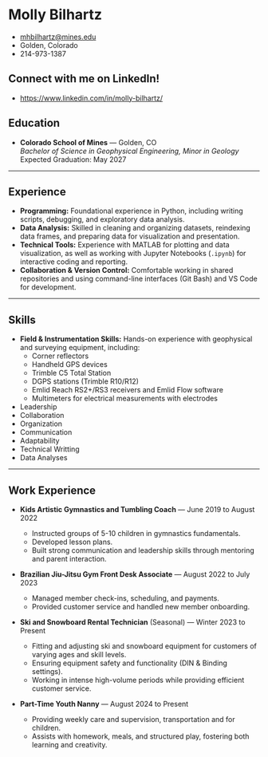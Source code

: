 # Molly Bilhartz
- mhbilhartz@mines.edu
- Golden, Colorado
- 214-973-1387

## Connect with me on **LinkedIn!**
- https://www.linkedin.com/in/molly-bilhartz/ 

## Education
- **Colorado School of Mines** — Golden, CO  
  *Bachelor of Science in Geophysical Engineering, Minor in Geology*  
  Expected Graduation: May 2027
---

## Experience
- **Programming:** Foundational experience in Python, including writing scripts, debugging, and exploratory data analysis.  
- **Data Analysis:** Skilled in cleaning and organizing datasets, reindexing data frames, and preparing data for visualization and presentation.  
- **Technical Tools:** Experience with MATLAB for plotting and data visualization, as well as working with Jupyter Notebooks (`.ipynb`) for interactive coding and reporting.  
- **Collaboration & Version Control:** Comfortable working in shared repositories and using command-line interfaces (Git Bash) and VS Code for development.  
    
---

## Skills
- **Field & Instrumentation Skills:** Hands-on experience with geophysical and surveying equipment, including:  
  - Corner reflectors 
  - Handheld GPS devices  
  - Trimble C5 Total Station 
  - DGPS stations (Trimble R10/R12)  
  - Emlid Reach RS2+/RS3 receivers and Emlid Flow software  
  - Multimeters for electrical measurements with electrodes
- Leadership
- Collaboration
- Organization
- Communication
- Adaptability
- Technical Writting
- Data Analyses

---

## Work Experience
- **Kids Artistic Gymnastics and Tumbling Coach** — June 2019 to August 2022  
  - Instructed groups of 5-10 children in gymnastics fundamentals.  
  - Developed lesson plans.  
  - Built strong communication and leadership skills through mentoring and parent interaction.  

- **Brazilian Jiu-Jitsu Gym Front Desk Associate** — August 2022 to July 2023  
  - Managed member check-ins, scheduling, and payments.  
  - Provided customer service and handled new member onboarding.   

- **Ski and Snowboard Rental Technician** (Seasonal) — Winter 2023 to Present  
  - Fitting and adjusting ski and snowboard equipment for customers of varying ages and skill levels.  
  - Ensuring equipment safety and functionality (DIN & Binding settings).  
  - Working in intense high-volume periods while providing efficient customer service.  

- **Part-Time Youth Nanny** — August 2024 to Present  
  - Providing weekly care and supervision, transportation and for children.  
  - Assists with homework, meals, and structured play, fostering both learning and creativity.
 
  
